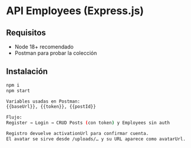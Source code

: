 # API Employees (Express.js)

## Requisitos
- Node 18+ recomendado
- Postman para probar la colección

## Instalación
```bash
npm i
npm start

Variables usadas en Postman: 
{{baseUrl}}, {{token}}, {{postId}}

Flujo:
Register → Login → CRUD Posts (con token) y Employees sin auth

Registro devuelve activationUrl para confirmar cuenta.
El avatar se sirve desde /uploads/… y su URL aparece como avatarUrl.